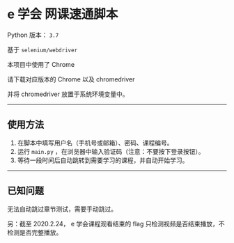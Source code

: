 # e 学会 网课速通脚本

Python 版本： ```3.7```

基于 ```selenium/webdriver```

本项目中使用了 Chrome 

请下载对应版本的 Chrome 以及 chromedriver 

并将 chromedriver 放置于系统环境变量中。

---

## 使用方法

1. 在脚本中填写用户名（手机号或邮箱）、密码、课程编号。 
2. 运行 ```main.py``` ，在浏览器中输入验证码（注意：不要按下登录按钮）。
3. 等待一段时间后自动跳转到需要学习的课程，并自动开始学习。

---

## 已知问题

无法自动跳过章节测试，需要手动跳过。

另：截至 2020.2.24， e 学会课程观看结束的 flag 只检测视频是否结束播放，不检测是否完整播放。
